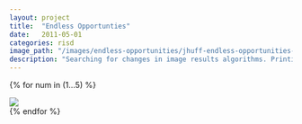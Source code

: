 ```yaml
---
layout: project
title:  "Endless Opportunties"
date:   2011-05-01
categories: risd 
image_path: "/images/endless-opportunities/jhuff-endless-opportunities-"
description: "Searching for changes in image results algorithms. Printing the results onto paper. Looping. Searching. Finding. Printing. Endless opportunities."
---
```


{% for num in (1...5) %}
<div>
    <img class="mb3" src="{{ page.image_path }}{{ num }}.jpg" srcset="{{ page.image_path }}{{ num }}.jpg 1x, {{ page.image_path }}{{ num }}-2x.jpg 2x"/>
</div>
{% endfor %}
